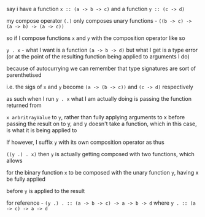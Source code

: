 say i have a function `x :: (a -> b -> c)` and a function `y :: (c -> d)`

my compose operator `(.)` only composes unary functions - `((b -> c) -> (a -> b) -> (a -> c))`

so if I compose functions `x` and `y` with the composition operator like so

`y . x` - what I want is a function `(a -> b -> d)` but what I get is a type error (or at the point of the resulting function being applied to arguments I do)

because of autocurrying we can remember that type signatures are sort of parenthetised

i.e. the sigs of `x` and `y` become `(a -> (b -> c))` and `(c -> d)` respectively

as such when I run `y . x` what I am actually doing is passing the function returned from

`x arbritrayValue` to `y`, rather than fully applying arguments to x before passing the result on to y, and y doesn't take a function, which in this case, is what it is being applied to

If however, I suffix `y` with its own composition operator as thus

`((y .) . x)` then `y` is actually getting composed with two functions, which allows

for the binary function `x` to be composed with the unary function `y`, having x be fully applied

before `y` is applied to the result

for reference - `(y .) . :: (a -> b -> c) -> a -> b -> d` where `y . :: (a -> c) -> a -> d`
